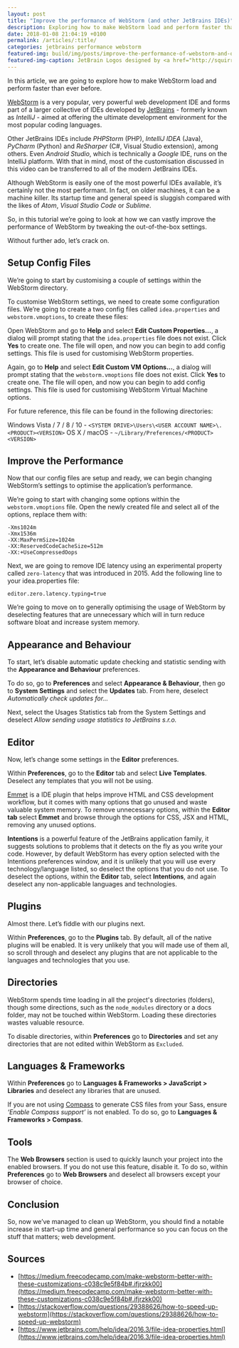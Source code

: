 ```yaml
---
layout: post
title: "Improve the performance of WebStorm (and other JetBrains IDEs)"
description: Exploring how to make WebStorm load and perform faster than ever before. 
date: 2018-01-08 21:04:19 +0100
permalink: /articles/:title/
categories: jetbrains performance webstorm
featured-img: build/img/posts/improve-the-performance-of-webstorm-and-other-jetbrains-ides/featured.png
featured-img-caption: JetBrain Logos designed by <a href="http://squirrelmuffins.com" class="link">Kat On</a> and <a href="https://pittankopta.net/" class="link">Amon Keishima</a>.
---
```


In this article, we are going to explore how to make WebStorm load and perform faster than ever before. 

<a href="https://www.jetbrains.com/webstorm/">WebStorm</a> is a very popular, very powerful web development IDE and forms part of a larger collective of IDEs developed by <a href="https://www.jetbrains.com/">JetBrains</a> - formerly known as <em>IntelliJ</em> - aimed at offering the ultimate development environment for the most popular coding languages. 

Other JetBrains IDEs include <em>PHPStorm</em> (PHP), <em>IntelliJ IDEA</em> (Java), <em>PyCharm</em> (Python) and <em>ReSharper</em> (C#, Visual Studio extension), among others. Even <em>Android Studio</em>, which is technically a <em>Google</em> IDE, runs on the IntelliJ platform. With that in mind, most of the customisation discussed in this video can be transferred to all of the modern JetBrains IDEs. 

Although WebStorm is easily one of the most powerful IDEs available, it’s certainly not the most performant. In fact, on older machines, it can be a machine killer. Its startup time and general speed is sluggish compared with the likes of <em>Atom</em>, <em>Visual Studio Code</em> or <em>Sublime</em>. 

So, in this tutorial we’re going to look at how we can vastly improve the performance of WebStorm by tweaking the out-of-the-box settings.

Without further ado, let’s crack on.

## Setup Config Files

We’re going to start by customising a couple of settings within the WebStorm directory. 

To customise WebStorm settings, we need to create some configuration files. We’re going to create a two config files called `idea.properties` and `webstorm.vmoptions`, to create these files:

Open WebStorm and go to <b>Help</b> and select <b>Edit Custom Properties…</b>, a dialog will prompt stating that the `idea.properties` file does not exist. Click <b>Yes</b> to create one. The file will open, and now you can begin to add config settings. This file is used for customising WebStorm properties.

Again, go to <b>Help</b> and select <b>Edit Custom VM Options...</b>, a dialog will prompt stating that the `webstorm.vmoptions` file does not exist. Click <b>Yes</b> to create one. The file will open, and now you can begin to add config settings. This file is used for customising WebStorm Virtual Machine options.

For future reference, this file can be found in the following directories:

Windows Vista / 7 / 8 / 10 - `<SYSTEM DRIVE>\Users\<USER ACCOUNT NAME>\.<PRODUCT><VERSION>`
OS X / macOS - `~/Library/Preferences/<PRODUCT><VERSION>`

## Improve the Performance

Now that our config files are setup and ready, we can begin changing WebStorm’s settings to optimise the application’s performance.

We’re going to start with changing some options within the `webstorm.vmoptions` file. Open the newly created file and select all of the options, replace them with: 

	-Xms1024m 
	-Xmx1536m 
	-XX:MaxPermSize=1024m 
	-XX:ReservedCodeCacheSize=512m 
	-XX:+UseCompressedOops 

Next, we are going to remove IDE latency using an experimental property called `zero-latency` that was introduced in 2015. Add the following line to your idea.properties file: 

	editor.zero.latency.typing=true

We’re going to move on to generally optimising the usage of WebStorm by deselecting features that are unnecessary which will in turn reduce software bloat and increase system memory.

## Appearance and Behaviour

To start, let’s disable automatic update checking and statistic sending with the <b>Appearance and Behaviour</b> preferences.

To do so, go to <b>Preferences</b> and select <b>Appearance & Behaviour</b>, then go to <b>System Settings</b> and select the <b>Updates</b> tab. From here, deselect <em>Automatically check updates for…</em>

Next, select the Usages Statistics tab from the System Settings and deselect <em>Allow sending usage statistics to JetBrains s.r.o.</em> 

## Editor

Now, let’s change some settings in the <b>Editor</b> preferences.

Within <b>Preferences</b>, go to the <b>Editor</b> tab and select <b>Live Templates</b>. Deselect any templates that you will not be using. 

<a href="https://emmet.io/">Emmet</a> is a IDE plugin that helps improve HTML and CSS development workflow, but it comes with many options that go unused and waste valuable system memory. To remove unnecessary options, within the <b>Editor tab</b> select <b>Emmet</b> and browse through the options for CSS, JSX and HTML, removing any unused options.  

<b>Intentions</b> is a powerful feature of the JetBrains application family, it suggests solutions to problems that it detects on the fly as you write your code. However, by default WebStorm has every option selected with the Intentions preferences window, and it is unlikely that you will use every technology/language listed, so deselect the options that you do not use. To deselect the options, within the <b>Editor</b> tab, select <b>Intentions</b>, and again deselect any non-applicable languages and technologies. 

## Plugins

Almost there. Let’s fiddle with our plugins next.

Within <b>Preferences</b>, go to the <b>Plugins</b> tab. By default, all of the native plugins will be enabled. It is very unlikely that you will made use of them all, so scroll through and deselect any plugins that are not applicable to the languages and technologies that you use.

## Directories

WebStorm spends time loading in all the project's directories (folders), though some directions, such as the `node_modules` directory or a docs folder, may not be touched within WebStorm. Loading these directories wastes valuable resource.

To disable directories, within <b>Preferences</b> go to <b>Directories</b> and set any directories that are not edited within WebStorm as `Excluded`.

## Languages & Frameworks 

Within <b>Preferences</b> go to <b>Languages & Frameworks > JavaScript > Libraries</b> and deselect any libraries that are unused. 

If you are not using <a href="http://compass-style.org/">Compass</a> to generate CSS files from your Sass, ensure <em>‘Enable Compass support’</em> is not enabled. To do so, go to <b>Languages & Frameworks > Compass</b>.

## Tools

The <b>Web Browsers</b> section is used to quickly launch your project into the enabled browsers. If you do not use this feature, disable it. To do so, within <b>Preferences</b> go to <b>Web Browsers</b> and deselect all browsers except your browser of choice.

## Conclusion

So, now we’ve managed to clean up WebStorm, you should find a notable increase in start-up time and general performance so you can focus on the stuff that matters; web development.

## Sources

* [https://medium.freecodecamp.com/make-webstorm-better-with-these-customizations-c038c9e5f84b#.ifjrzkk00](https://medium.freecodecamp.com/make-webstorm-better-with-these-customizations-c038c9e5f84b#.ifjrzkk00)
* [https://stackoverflow.com/questions/29388626/how-to-speed-up-webstorm](https://stackoverflow.com/questions/29388626/how-to-speed-up-webstorm)
* [https://www.jetbrains.com/help/idea/2016.3/file-idea-properties.html](https://www.jetbrains.com/help/idea/2016.3/file-idea-properties.html)